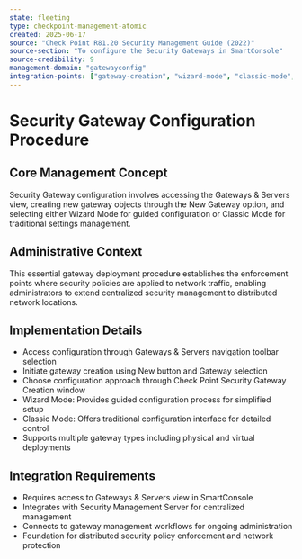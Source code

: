 ```yaml
---
state: fleeting
type: checkpoint-management-atomic
created: 2025-06-17
source: "Check Point R81.20 Security Management Guide (2022)"
source-section: "To configure the Security Gateways in SmartConsole"
source-credibility: 9
management-domain: "gatewayconfig"
integration-points: ["gateway-creation", "wizard-mode", "classic-mode", "gateway-management"]
---
```


# Security Gateway Configuration Procedure

## Core Management Concept
Security Gateway configuration involves accessing the Gateways & Servers view, creating new gateway objects through the New Gateway option, and selecting either Wizard Mode for guided configuration or Classic Mode for traditional settings management.

## Administrative Context
This essential gateway deployment procedure establishes the enforcement points where security policies are applied to network traffic, enabling administrators to extend centralized security management to distributed network locations.

## Implementation Details
- Access configuration through Gateways & Servers navigation toolbar selection
- Initiate gateway creation using New button and Gateway selection
- Choose configuration approach through Check Point Security Gateway Creation window
- Wizard Mode: Provides guided configuration process for simplified setup
- Classic Mode: Offers traditional configuration interface for detailed control
- Supports multiple gateway types including physical and virtual deployments

## Integration Requirements
- Requires access to Gateways & Servers view in SmartConsole
- Integrates with Security Management Server for centralized management
- Connects to gateway management workflows for ongoing administration
- Foundation for distributed security policy enforcement and network protection